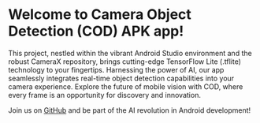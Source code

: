 <h1>Welcome to Camera Object Detection (COD) APK app!</h1>
<p>This project, nestled within the vibrant Android Studio environment and the robust CameraX repository, brings cutting-edge TensorFlow Lite (.tflite) technology to your fingertips. Harnessing the power of AI, our app seamlessly integrates real-time object detection capabilities into your camera experience. Explore the future of mobile vision with COD, where every frame is an opportunity for discovery and innovation.</p>
<p>Join us on <a href="https://github.com/IsuruHet/COD">GitHub</a> and be part of the AI revolution in Android development!</p>

